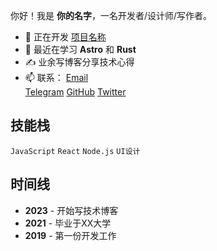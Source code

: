 你好！我是 **你的名字**，一名开发者/设计师/写作者。

- 🔭 正在开发 [项目名称](https://example.com)
- 🌱 最近在学习 **Astro** 和 **Rust**
- ✍️ 业余写博客分享技术心得
- 📫 联系：
[Email](mailto:ekoneko@126.com)<br>
[Telegram](https://t.me/Xiaorona)
[GitHub](https://github.com/yourname) [Twitter](https://twitter.com/yourname)

## 技能栈

`JavaScript` `React` `Node.js` `UI设计`

## 时间线

- **2023** - 开始写技术博客
- **2021** - 毕业于XX大学
- **2019** - 第一份开发工作